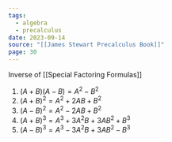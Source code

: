 ```yaml
---
tags:
  - algebra
  - precalculus
date: 2023-09-14
source: "[[James Stewart Precalculus Book]]"
page: 30
---
```

Inverse of [[Special Factoring Formulas]]

1. $(A+B)(A-B)=A^2-B^2$ 
2. $(A+B)^2=A^2+2AB+B^2$
3. $(A-B)^2=A^2-2AB+B^2$
4. $(A+B)^3=A^3+3A^2B+3AB^2+B^3$
5. $(A-B)^3=A^3-3A^2B+3AB^2-B^3$
